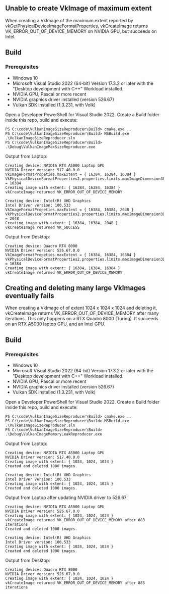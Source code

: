 ## Unable to create VkImage of maximum extent ##
When creating a VkImage of the maximum extent reported by vkGetPhysicalDeviceImageFormatProperties, vkCreateImage returns VK_ERROR_OUT_OF_DEVICE_MEMORY on NVIDIA GPU, but succeeds on Intel.

## Build ##
### Prerequisites ###
- Windows 10
- Microsoft Visual Studio 2022 (64-bit) Version 17.3.2 or later with the "Desktop development with C++" Workload installed.
- NVIDIA GPU, Pascal or more recent
- NVIDIA graphics driver installed (version 526.67)
- Vulkan SDK installed (1.3.231, with Volk)

Open a Developer PowerShell for Visual Studio 2022. Create a Build folder inside this repo, build and execute:

```
PS C:\code\VulkanImageSizeReproducer\Build> cmake.exe ..
PS C:\code\VulkanImageSizeReproducer\Build> MSBuild.exe .\VulkanImageSizeReproducer.sln
PS C:\code\VulkanImageSizeReproducer\Build> .\Debug\VulkanImageMaxSizeReproducer.exe
```

Output from Laptop:
```
Creating device: NVIDIA RTX A5000 Laptop GPU
NVIDIA Driver version: 517.40.0.0
VkImageFormatPropeties.maxExtent = { 16384, 16384, 16384 }
VkPhysicalDeviceFormatProperties2.properties.limits.maxImageDimension3D = 16384
Creating image with extent: { 16384, 16384, 16384 }
vkCreateImage returned VK_ERROR_OUT_OF_DEVICE_MEMORY

Creating device: Intel(R) UHD Graphics
Intel Driver version: 100.533
VkImageFormatPropeties.maxExtent = { 16384, 16384, 2048 }
VkPhysicalDeviceFormatProperties2.properties.limits.maxImageDimension3D = 2048
Creating image with extent: { 16384, 16384, 2048 }
vkCreateImage returned VK_SUCCESS
```
Output from Desktop:
```
Creating device: Quadro RTX 8000
NVIDIA Driver version: 526.67.0.0
VkImageFormatPropeties.maxExtent = { 16384, 16384, 16384 }
VkPhysicalDeviceFormatProperties2.properties.limits.maxImageDimension3D = 16384
Creating image with extent: { 16384, 16384, 16384 }
vkCreateImage returned VK_ERROR_OUT_OF_DEVICE_MEMORY
```

## Creating and deleting many large VkImages eventually fails ##
When creating a VkImage of of extent 1024 x 1024 x 1024 and deleting it, vkCreateImage returns VK_ERROR_OUT_OF_DEVICE_MEMORY after many iterations. This only happens on a RTX Quadro 8000 (Turing). It succeeds on an RTX A5000 laptop GPU, and an Intel GPU.

## Build ##
### Prerequisites ###
- Windows 10
- Microsoft Visual Studio 2022 (64-bit) Version 17.3.2 or later with the "Desktop development with C++" Workload installed.
- NVIDIA GPU, Pascal or more recent
- NVIDIA graphics driver installed (version 526.67)
- Vulkan SDK installed (1.3.231, with Volk)

Open a Developer PowerShell for Visual Studio 2022. Create a Build folder inside this repo, build and execute:

```
PS C:\code\VulkanImageSizeReproducer\Build> cmake.exe ..
PS C:\code\VulkanImageSizeReproducer\Build> MSBuild.exe .\VulkanImageSizeReproducer.sln
PS C:\code\VulkanImageSizeReproducer\Build> .\Debug\VulkanImageMemoryLeakReproducer.exe
```

Output from Laptop:
```
Creating device: NVIDIA RTX A5000 Laptop GPU
NVIDIA Driver version: 517.40.0.0
Creating image with extent: { 1024, 1024, 1024 }
Created and deleted 1000 images.

Creating device: Intel(R) UHD Graphics
Intel Driver version: 100.533
Creating image with extent: { 1024, 1024, 1024 }
Created and deleted 1000 images.
```
Output from Laptop after updating NVIDIA driver to 526.67:
```
Creating device: NVIDIA RTX A5000 Laptop GPU
NVIDIA Driver version: 526.67.0.0
Creating image with extent: { 1024, 1024, 1024 }
vkCreateImage returned VK_ERROR_OUT_OF_DEVICE_MEMORY after 883 iterations
Created and deleted 1000 images.

Creating device: Intel(R) UHD Graphics
Intel Driver version: 100.533
Creating image with extent: { 1024, 1024, 1024 }
Created and deleted 1000 images.
```
Output from Desktop:
```
Creating device: Quadro RTX 8000
NVIDIA Driver version: 526.67.0.0
Creating image with extent: { 1024, 1024, 1024 }
vkCreateImage returned VK_ERROR_OUT_OF_DEVICE_MEMORY after 883 iterations
```